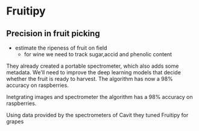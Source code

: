 # Fruitipy
## Precision in fruit picking
- estimate the ripeness of fruit on field
    * for wine we need to track sugar,accid and phenolic content

They already created a portable spectrometer, which also adds some metadata. We'll need to improve the deep learning models that decide whether the fruit is ready to harvest.
The algorithm has now a 98% accuracy on raspberries.

Inetgrating images and spectrometer the algorithm has a 98% accuracy on raspberries.

Using data provided by the spectrometers of Cavit they tuned Fruitipy for grapes